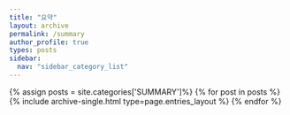```yaml
---
title: "요약"
layout: archive
permalink: /summary
author_profile: true
types: posts
sidebar:
  nav: "sidebar_category_list"
---
```


{% assign posts = site.categories['SUMMARY']%}
{% for post in posts %}
  {% include archive-single.html type=page.entries_layout %}
{% endfor %}

